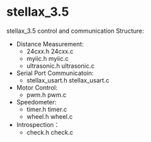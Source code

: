 # stellax_3.5
stellax_3.5 control and communication
Structure:
- Distance Measurement:
	- 24cxx.h					    24cxx.c
	- myiic.h					    myiic.c
	- ultrasonic.h  	    ultrasonic.c
- Serial Port Communicatoin:
	- stellax_usart.h			stellax_usart.c
- Motor Control:
	- pwm.h pwm.c
- Speedometer:
	- timer.h timer.c 
	- wheel.h wheel.c
- Introspection：
	- check.h check.c
